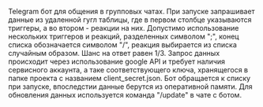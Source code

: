 Telegram бот для общения в групповых чатах. При запуске запрашивает данные из удаленной гугл таблицы, где в первом столбце указываются триггеры, а во втором - реакции на них. Допустимо использование нескольких триггеров и реакций, разделенных символом ";", конец списка обозначается символом "/", реакция выбирается из списка случайным образом. Шанс на ответ равен 1/3. Запрос данных происходит через использование google API и требует наличия сервисного аккаунта, а таке соответствующего ключа, хранящегося в папке проекта с названием client_secret.json. Бот обращается к списку при запуске, впоследстии данные берутся из оперативной памяти. Для обновления данных используется команда "/update" в чате с ботом. 
